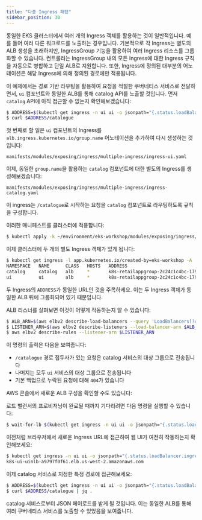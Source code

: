 ```yaml
---
title: "다중 Ingress 패턴"
sidebar_position: 30
---
```

동일한 EKS 클러스터에서 여러 개의 Ingress 객체를 활용하는 것이 일반적입니다. 예를 들어 여러 다른 워크로드를 노출하는 경우입니다. 기본적으로 각 Ingress는 별도의 ALB 생성을 초래하지만, IngressGroup 기능을 활용하여 여러 Ingress 리소스를 그룹화할 수 있습니다. 컨트롤러는 IngressGroup 내의 모든 Ingress에 대한 Ingress 규칙을 자동으로 병합하고 단일 ALB로 지원합니다. 또한, Ingress에 정의된 대부분의 어노테이션은 해당 Ingress에 의해 정의된 경로에만 적용됩니다.

이 예제에서는 경로 기반 라우팅을 활용하여 요청을 적절한 쿠버네티스 서비스로 전달하면서, `ui` 컴포넌트와 동일한 ALB를 통해 catalog API를 노출할 것입니다. 먼저 `catalog` API에 아직 접근할 수 없는지 확인해보겠습니다:

```bash
$ ADDRESS=$(kubectl get ingress -n ui ui -o jsonpath="{.status.loadBalancer.ingress[*].hostname}{'\n'}")
$ curl $ADDRESS/catalogue
```

첫 번째로 할 일은 `ui` 컴포넌트의 Ingress를 `alb.ingress.kubernetes.io/group.name` 어노테이션을 추가하여 다시 생성하는 것입니다:

```file
manifests/modules/exposing/ingress/multiple-ingress/ingress-ui.yaml
```

이제, 동일한 `group.name`을 활용하는 `catalog` 컴포넌트에 대한 별도의 Ingress를 생성해보겠습니다:

```file
manifests/modules/exposing/ingress/multiple-ingress/ingress-catalog.yaml
```

이 ingress는 `/catalogue`로 시작하는 요청을 `catalog` 컴포넌트로 라우팅하도록 규칙을 구성합니다.

이러한 매니페스트를 클러스터에 적용합니다:

```bash
$ kubectl apply -k ~/environment/eks-workshop/modules/exposing/ingress/multiple-ingress
```

이제 클러스터에 두 개의 별도 Ingress 객체가 있게 됩니다:

```bash
$ kubectl get ingress -l app.kubernetes.io/created-by=eks-workshop -A
NAMESPACE   NAME      CLASS   HOSTS   ADDRESS                                                              PORTS   AGE
catalog     catalog   alb     *       k8s-retailappgroup-2c24c1c4bc-17962260.us-west-2.elb.amazonaws.com   80      2m21s
ui          ui        alb     *       k8s-retailappgroup-2c24c1c4bc-17962260.us-west-2.elb.amazonaws.com   80      2m21s
```

두 Ingress의 `ADDRESS`가 동일한 URL인 것을 주목하세요. 이는 두 Ingress 객체가 동일한 ALB 뒤에 그룹화되어 있기 때문입니다.

ALB 리스너를 살펴보면 이것이 어떻게 작동하는지 알 수 있습니다:

```bash
$ ALB_ARN=$(aws elbv2 describe-load-balancers --query 'LoadBalancers[?contains(LoadBalancerName, `k8s-retailappgroup`) == `true`].LoadBalancerArn' | jq -r '.[0]')
$ LISTENER_ARN=$(aws elbv2 describe-listeners --load-balancer-arn $ALB_ARN | jq -r '.Listeners[0].ListenerArn')
$ aws elbv2 describe-rules --listener-arn $LISTENER_ARN
```

이 명령의 출력은 다음을 보여줍니다:

- `/catalogue` 경로 접두사가 있는 요청은 catalog 서비스의 대상 그룹으로 전송됩니다
- 나머지는 모두 `ui` 서비스의 대상 그룹으로 전송됩니다
- 기본 백업으로 누락된 요청에 대해 `404`가 있습니다

AWS 콘솔에서 새로운 ALB 구성을 확인할 수도 있습니다:

<ConsoleButton url="https://console.aws.amazon.com/ec2/home#LoadBalancers:tag:ingress.k8s.aws/stack=retail-app-group;sort=loadBalancerName" service="ec2" label="Open EC2 console"/>

로드 밸런서의 프로비저닝이 완료될 때까지 기다리려면 다음 명령을 실행할 수 있습니다:

```bash
$ wait-for-lb $(kubectl get ingress -n ui ui -o jsonpath="{.status.loadBalancer.ingress[*].hostname}{'\n'}")
```

이전처럼 브라우저에서 새로운 Ingress URL에 접근하여 웹 UI가 여전히 작동하는지 확인해보세요:

```bash
$ kubectl get ingress -n ui ui -o jsonpath="{.status.loadBalancer.ingress[*].hostname}{'\n'}"
k8s-ui-uinlb-a9797f0f61.elb.us-west-2.amazonaws.com
```

이제 catalog 서비스로 지정한 특정 경로에 접근해보세요:

```bash
$ ADDRESS=$(kubectl get ingress -n ui ui -o jsonpath="{.status.loadBalancer.ingress[*].hostname}{'\n'}")
$ curl $ADDRESS/catalogue | jq .
```

catalog 서비스로부터 JSON 페이로드를 받게 될 것입니다. 이는 동일한 ALB를 통해 여러 쿠버네티스 서비스를 노출할 수 있었음을 보여줍니다.
